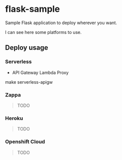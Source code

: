 # flask-sample

Sample Flask application to deploy wherever you want. 

I can see here some platforms to use.

## Deploy usage

### Serverless

* API Gateway Lambda Proxy


make serverless-apigw



### Zappa

> TODO

### Heroku

> TODO

### Openshift Cloud

> TODO
